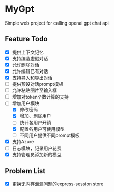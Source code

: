 # MyGpt
Simple web project for calling openai gpt chat api

## Feature Todo
- [x] 提供上下文记忆
- [x] 支持编造虚假对话
- [x] 允许删除对话
- [x] 允许编辑已有对话
- [x] 支持导入和导出对话
- [ ] 提供预设对话prompt模板
- [ ] 允许粘贴图片至输入框
- [ ] 增加对token个数计算的支持
- [ ] 增加用户模块
  - [x] 修改密码
  - [x] 增加、删除用户
  - [ ] 统计各用户开销
  - [x] 配置各用户可使用模型
  - [ ] 不同用户提供不同prompt模板
- [x] 支持Azure
- [ ] 日志模块，记录用户花费
- [x] 支持管理员添加新的模型
## Problem List
- [x] 更换无内存泄漏问题的express-session store
